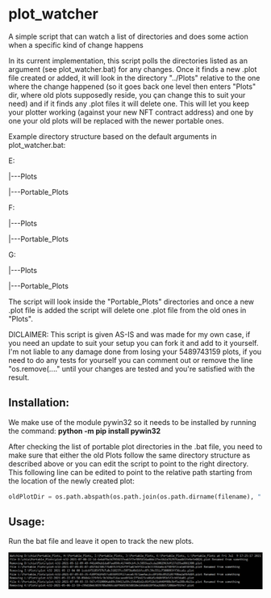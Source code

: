 # plot_watcher
A simple script that can watch a list of directories and does some action when a specific kind of change happens

In its current implementation, this script polls the directories listed as an argument (see plot_watcher.bat) for any changes. Once it finds a new .plot file created or added, it will look in the directory "../Plots" relative to the one where the change happened (so it goes back one level then enters "Plots" dir, where old plots supposedly reside, you çan change this to suit your need) and if it finds any .plot files it will delete one.
This will let you keep your plotter working (against your new NFT contract address) and one by one your old plots will be replaced with the newer portable ones.

Example directory structure based on the default arguments in plot_watcher.bat:

E:

|---Plots

|---Portable_Plots


F:

|---Plots

|---Portable_Plots


G:

|---Plots

|---Portable_Plots


The script will look inside the "Portable_Plots" directories and once a new .plot file is added the script will delete one .plot file from the old ones in "Plots".

DICLAIMER: This script is given AS-IS and was made for my own case, if you need an update to suit your setup you can fork it and add to it yourself. I'm not liable to any damage done from losing your 5489743159 plots, if you need to do any tests for yourself you can comment out or remove the line "os.remove(...." until your changes are tested and you're satisfied with the result.

## Installation:

We make use of the module pywin32 so it needs to be installed by running the command: **python -m pip install pywin32**

After checking the list of portable plot directories in the .bat file, you need to make sure that either the old Plots follow the same directory structure as described above or you can edit the script to point to the right directory. This following line can be edited to point to the relative path starting from the location of the newly created plot:

```python
oldPlotDir = os.path.abspath(os.path.join(os.path.dirname(filename), "..", "Plots"))
```

## Usage:

Run the bat file and leave it open to track the new plots.

![plot_watcher screenshot](plot_watcher.png?raw=true "plot_watcher screenshot")
